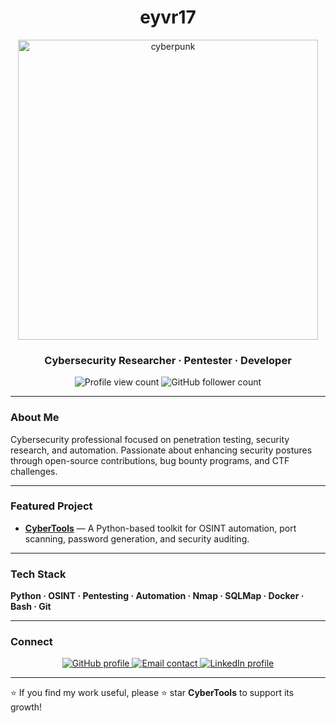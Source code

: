 <h1 align="center">eyvr17</h1>

<p align="center">
  <img src="https://raw.githubusercontent.com/eyvr17/cybertools/main/files/giphy.gif" alt="cyberpunk" width="480"/>
</p>
<h3 align="center">Cybersecurity Researcher · Pentester · Developer</h3>

<p align="center">
  <img src="https://komarev.com/ghpvc/?username=eyvr17&label=Profile%20Views&color=0e75b6&style=flat" alt="Profile view count"/>
  <img src="https://img.shields.io/github/followers/eyvr17?label=Followers&style=social" alt="GitHub follower count"/>
</p>

---

### About Me
Cybersecurity professional focused on penetration testing, security research, and automation. Passionate about enhancing security postures through open-source contributions, bug bounty programs, and CTF challenges.

---

### Featured Project
- **[CyberTools](https://github.com/eyvr17/cybertools)** — A Python-based toolkit for OSINT automation, port scanning, password generation, and security auditing.

---

### Tech Stack
**Python · OSINT · Pentesting · Automation · Nmap · SQLMap · Docker · Bash · Git**

---

### Connect
<p align="center">
  <a href="https://github.com/eyvr17">
    <img src="https://img.shields.io/badge/GitHub-000000?style=for-the-badge&logo=github&logoColor=white" alt="GitHub profile"/>
  </a>
  <a href="mailto:eyvr17@proton.me">
    <img src="https://img.shields.io/badge/Email-hello%40eyvr17.com-c14438?style=for-the-badge&logo=gmail&logoColor=white" alt="Email contact"/>
  </a>
  <a href="https://www.linkedin.com/in/eyvr17/">
    <img src="https://img.shields.io/badge/LinkedIn-0077B5?style=for-the-badge&logo=linkedin&logoColor=white" alt="LinkedIn profile"/>
  </a>
</p>

---

⭐ If you find my work useful, please ⭐ star **CyberTools** to support its growth!
